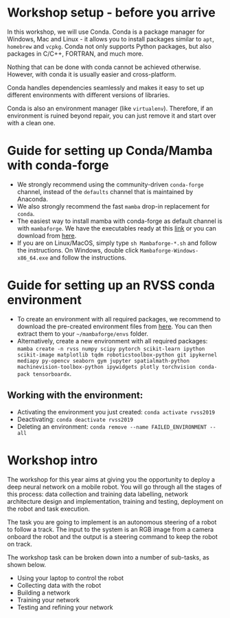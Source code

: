 # Workshop setup - before you arrive
In this workshop, we will use Conda. Conda is a package manager for Windows, Mac and Linux - it allows you to install packages similar to `apt`, `homebrew` and `vcpkg`. Conda not only supports Python packages, but also packages in C/C++, FORTRAN, and much more.

Nothing that can be done with conda cannot be achieved otherwise. However, with conda it is usually easier and cross-platform.

Conda handles dependencies seamlessly and makes it easy to set up different environments with different versions of libraries.

Conda is also an environment manager (like `virtualenv`). Therefore, if an environment is ruined beyond repair, you can just remove it and start over with a clean one.

# Guide for setting up Conda/Mamba with conda-forge
- We strongly recommend using the community-driven `conda-forge` channel, instead of the `defaults` channel that is maintained by Anaconda. 
- We also strongly recommend the fast `mamba` drop-in replacement for `conda`.
- The easiest way to install mamba with conda-forge as default channel is with `mambaforge`. We have the executables ready at this [link](https://cloudstor.aarnet.edu.au/plus/s/lR0gyZzyf5bnAMT) or you can download from [here](https://github.com/conda-forge/miniforge#mambaforge).
- If you are on Linux/MacOS, simply type `sh Mambaforge-*.sh` and follow the instructions. On Windows, double click `Mambaforge-Windows-x86_64.exe` and follow the instructions.

# Guide for setting up an RVSS conda environment
- To create an environment with all required packages, we recommend to download the pre-created environment files from [here](https://cloudstor.aarnet.edu.au/plus/s/lR0gyZzyf5bnAMT). You can then extract them to your `~/mambaforge/envs` folder.
- Alternatively, create a new environment with all required packages: `mamba create -n rvss numpy scipy pytorch scikit-learn ipython scikit-image matplotlib tqdm roboticstoolbox-python git ipykernel mediapy py-opencv seaborn gym jupyter spatialmath-python machinevision-toolbox-python ipywidgets plotly torchvision conda-pack tensorboardx`.

## Working with the environment:
- Activating the environment you just created: `conda activate rvss2019`
- Deactivating: `conda deactivate rvss2019`
- Deleting an environment: `conda remove --name FAILED_ENVIRONMENT --all`

# Workshop intro
The workshop for this year aims at giving you the opportunity to deploy a deep neural network on a mobile robot. You will go through all the stages of this process: data collection and training data labelling, network architecture design and implementation, training and testing, deployment on the robot and task execution.

The task you are going to implement is an autonomous steering of a robot to follow a track. The input to the system is an RGB image from a camera onboard the robot and the output is a steering command to keep the robot on track.

The workshop task can be broken down into a number of sub-tasks, as shown below.
- Using your laptop to control the robot
- Collecting data with the robot
- Building a network
- Training your network
- Testing and refining your network
